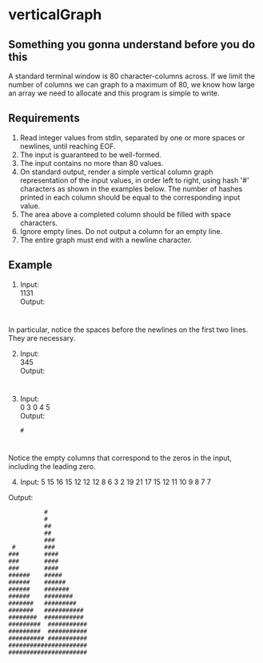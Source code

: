 # verticalGraph

## Something you gonna understand before you do this

A standard terminal window is 80 character-columns across. If we limit the number of columns we can graph to a maximum of 80, we know how large an array we need to allocate and this program is simple to write.

## Requirements

1. Read integer values from stdin, separated by one or more spaces or newlines, until reaching EOF.
2. The input is guaranteed to be well-formed.
3. The input contains no more than 80 values.
4. On standard output, render a simple vertical column graph representation of the
input values, in order left to right, using hash '#' characters as shown in the examples below. The number of hashes printed in each column should be equal to the corresponding input value.
5. The area above a completed column should be filled with space characters.
6. Ignore empty lines. Do not output a column for an empty line.
7. The entire graph must end with a newline character.

## Example
1. Input:<br>
1131<br>
Output:<br>
    
    #
    # ####
    
   
In particular, notice the spaces before the newlines on the first two lines. They are necessary.

2. Input:<br>
345<br>
Output:<br>
    
    #
    ##
    ###
    ###
    ###
    
    
3. Input:<br>
0 3 0 4 5<br>
Output:<br>
       
       #
      ##
    # ##
    # ##
    # ##
    
Notice the empty columns that correspond to the zeros in the input, including the leading zero.

4. Input:
  5
  15
  16
  15
  12
  12
  12
  8
  6
  3
  2
  19
  21
  17
  15
  12
  11
  10
  9
  8
  7
  7
  
  Output:
  
              #
              #   
              ## 
              ##
              ### 
     #        ###
    ###       ####
    ###       ####
    ###       ####
    ######    #####
    ######    ######
    ######    #######
    ######    ########
    #######   #########
    #######   ###########
    ########  ###########
    #########  ###########
    #########  ###########
    ########## ###########
    ######################
    ######################
    
    

